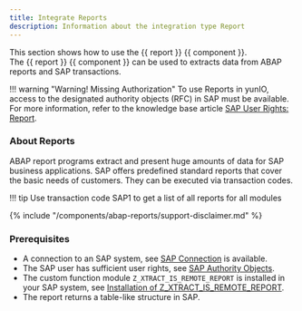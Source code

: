 ```yaml
---
title: Integrate Reports
description: Information about the integration type Report
---
```


This section shows how to use the {{ report }} {{ component }}.<br>
The {{ report }} {{ component }} can be used to extracts data from ABAP reports and SAP transactions.

!!! warning "Warning! Missing Authorization"
    To use Reports in yunIO, access to the designated authority objects (RFC) in SAP must be available.
    For more information, refer to the knowledge base article [SAP User Rights: Report](https://kb.theobald-software.com/sap/authority-objects-sap-user-rights#report).

### About Reports

ABAP report programs extract and present huge amounts of data for SAP business applications.
SAP offers predefined standard reports that cover the basic needs of customers.
They can be executed via transaction codes. 

!!! tip
	Use transaction code SAP1 to get a list of all reports for all modules

{% include "/components/abap-reports/support-disclaimer.md" %}

### Prerequisites

- A connection to an SAP system, see [SAP Connection](../sap-connection/index.md) is available.
- The SAP user has sufficient user rights, see [SAP Authority Objects](../setup-in-sap/sap-authority-object.md/#report).
- The custom function module `Z_XTRACT_IS_REMOTE_REPORT` is installed in your SAP system, see [Installation of Z_XTRACT_IS_REMOTE_REPORT](#sap-customizing).
- The report returns a table-like structure in SAP.


